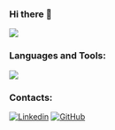 ### Hi there 👋

<a><img src="https://badge42.vercel.app/api/v2/clfi9m8y2002108l7i78jujoy/stats?cursusId=21&coalitionId=undefined"/>

### Languages and Tools:
<p align="left">
    <img src="https://skillicons.dev/icons?i=linux,c,bash,vscode,vim,git,photoshop"/>
</p>

### Contacts:
<a  href="https://www.linkedin.com/in/alessandro-bettini-9b6a9126a/">![Linkedin](https://skillicons.dev/icons?i=linkedin)</a>
<a  href="https://www.github.com/ey-lon/">![GitHub](https://skillicons.dev/icons?i=github)</a>
<!--
<a href="https://www.instagram.com/eylon_vr/">![My Skills](https://skillicons.dev/icons?i=instagram)</a>
-->

<!--
**ey-lon/ey-lon** is a ✨ _special_ ✨ repository because its `README.md` (this file) appears on your GitHub profile.

Here are some ideas to get you started:

- 🔭 I’m currently working on ...
- 🌱 I’m currently learning ...
- 👯 I’m looking to collaborate on ...
- 🤔 I’m looking for help with ...
- 💬 Ask me about ...
- 📫 How to reach me: ...
- 😄 Pronouns: ...
- ⚡ Fun fact: ...
-->
